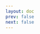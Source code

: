 ```yaml
---
layout: doc
prev: false
next: false
---
```


<CustomItemBox :item="{
  name: '快乐药水',
  icon: '/wiki/item/potion_happy.png',
  type: '药水',
  description: '',
  params: {
    stack: 10,
    durability: -1 
  },
  obtain: {
    found: [],
    npc: [],
    shop: [],
    gardening: []
  }
}" />
